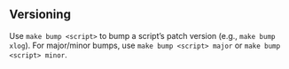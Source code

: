 ## Versioning
Use `make bump <script>` to bump a script’s patch version (e.g., `make bump xlog`).
For major/minor bumps, use `make bump <script> major` or `make bump <script> minor`.
